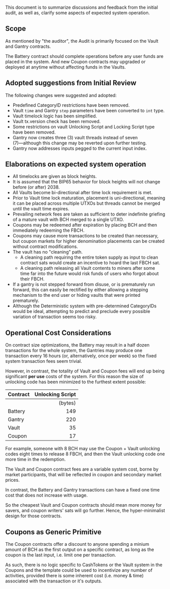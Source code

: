 This document is to summarize discussions and feedback from the initial audit, as well as, clarify some aspects of expected system operation.

## Scope

As mentioned by "the auditor", the Audit is primarily focused on the Vault and Gantry contracts.

The Battery contract should complete operations before any user funds are placed in the system. And new Coupon contracts may upgraded or deployed at anytime without affecting funds in the Vaults.

## Adopted suggestions from Initial Review 

The following changes were suggested and adopted:

- Predefined CategoryID restrictions have been removed.
- Vault `time` and Gantry `step` parameters have been converted to `int` type.
- Vault timelock logic has been simplified.
- Vault tx.version check has been removed.
- Some restrictions on vault Unlocking Script and Locking Script type have been removed.
- Gantry now creates three (3) vault threads instead of seven (7)―although this change may be reverted upon further testing.
- Gantry now addresses inputs pegged to the current input index. 

## Elaborations on expected system operation



- All timelocks are given as block heights.
- It is assumed that the BIP65 behavior for block heights will not change before (or after) 2038.
- All Vaults become bi-directional after time lock requirement is met.
- Prior to Vault time lock maturation, placement is uni-directional, meaning it can be placed across multiple UTXOs but threads cannot be merged until the vault time expires.
- Prevailing network fees are taken as sufficient to deter indefinite griefing of a mature vault with BCH merged to a single UTXO. 
- Coupons may be redeemed after expiration by placing BCH and then immediately redeeming the FBCH.
- Coupons may cause more transactions to be created than necessary, but coupon markets for higher denomination placements can be created without contract modifications.
- The vault has no "cleaning" path. 
  - A cleaning path requiring the entire token supply as input to clean contract sats would create an incentive to hoard the last FBCH sat.
  - A cleaning path releasing all Vault contents to miners after some time far into the future would risk funds of users who forgot about their FBCH.
- If a gantry is not stepped forward from disuse, or is prematurely run forward, this can easily be rectified by either allowing a stepping mechanism to the end user or hiding vaults that were printed prematurely. 
- Although the Deterministic system with pre-determined CategoryIDs would be ideal, attempting to predict and preclude every possible variation of transaction seems too risky.

## Operational Cost Considerations

On contract size optimizations, the Battery may result in a half dozen transactions for the whole system, the Gantries may produce one transaction every 16 hours (or, alternatively, once per week) so the fixed system transaction fees seem trivial.

However, in contrast, the totality of Vault and Coupon fees will end up being significant **per use** costs of the system. For this reason the size of unlocking code has been minimized to the furthest extent possible:


| Contract  | Unlocking Script |
| --------  |-----------------:|
|           | (bytes)          |
| Battery   |     149          |
| Gantry    |     220          |
| Vault     |      35          |
| Coupon    |      17          |

For example, someone with 8 BCH may use the Coupon + Vault unlocking codes eight times to release 8 FBCH, and then the Vault unlocking code one more time in the redemption. 

The Vault and Coupon contract fees are a variable system cost, borne by market participants, that will be reflected in coupon and secondary market prices. 

In contrast, the Battery and Gantry transactions can have a fixed one time cost that does not increase with usage. 

So the cheapest Vault and Coupon contracts should mean more money for savers, and coupon writers' sats will go further. Hence, the hyper-minimalist design for those contracts.

## Coupons as Generic Primitive

The Coupon contracts offer a discount to anyone spending a minium amount of BCH as the first output on a specific contract, as long as the coupon is the last input, i.e. limit one per transaction.

As such, there is no logic specific to CashTokens or the Vault system in the Coupons and the template could be used to incentivize any number of activities, provided there is some inherent cost (i.e. money & time) associated with the transaction or it's outputs.
